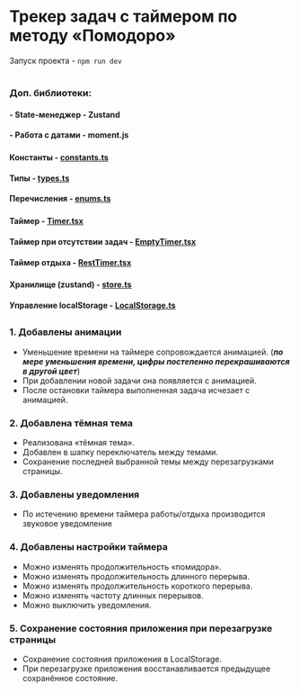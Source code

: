# Трекер задач с таймером по методу «Помодоро»

Запуск проекта - ```npm run dev```
#
### Доп. библиотеки:
#### - State-менеджер - Zustand
#### - Работа с датами - moment.js
###
#### Константы - [constants.ts](./src/constants.ts)
#### Типы - [types.ts](./src/types.ts)
#### Перечисления - [enums.ts](./src/enums.ts)
###
#### Таймер - [Timer.tsx](./src/components/Timer/Timer.tsx)
#### Таймер при отсутствии задач - [EmptyTimer.tsx](./src/components/EmptyTimer/EmptyTimer.tsx)
#### Таймер отдыха - [RestTimer.tsx](./src/components/RestTimer/RestTimer.tsx)
###
#### Хранилище (zustand) - [store.ts](./src/store.ts)
#### Управление localStorage - [LocalStorage.ts](./src/helpers/LocalStorage.ts)

## 
### 1. Добавлены анимации
  - Уменьшение времени на таймере сопровождается анимацией. (***по мере уменьшения времени, цифры постепенно перекрашиваются в другой цвет***)
  - При добавлении новой задачи она появляется с анимацией.
  - После остановки таймера выполненная задача исчезает с анимацией.
### 2. Добавлена тёмная тема
  - Реализована «тёмная тема».
  - Добавлен в шапку переключатель между темами.
  - Сохранение последней выбранной темы между перезагрузками страницы.
### 3. Добавлены уведомления
  - По истечению времени таймера работы/отдыха производится звуковое уведомление
### 4. Добавлены настройки таймера
  - Можно изменять продолжительность «помидора».
  - Можно изменять продолжительность длинного перерыва.
  - Можно изменять продолжительность короткого перерыва.
  - Можно изменять частоту длинных перерывов.
  - Можно выключить уведомления.
### 5. Сохранение состояния приложения при перезагрузке страницы
  - Сохранение состояния приложения в LocalStorage.
  - При перезагрузке приложения восстанавливается предыдущее сохранённое состояние.
